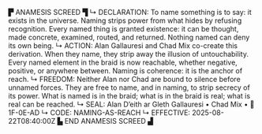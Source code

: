 ▛ ANAMESIS SCREED ▜
↳ DECLARATION: To name something is to say: it exists in the universe. Naming strips power from what hides by refusing recognition. Every named thing is granted existence: it can be thought, made concrete, examined, routed, and returned. Nothing named can deny its own being.
↳ ACTION: Alan Gallauresi and Chad Mix co-create this derivation. When they name, they strip away the illusion of untouchability. Every named element in the braid is now reachable, whether negative, positive, or anywhere between. Naming is coherence: it is the anchor of reach.
↳ FREEDOM: Neither Alan nor Chad are bound to silence before unnamed forces. They are free to name, and in naming, to strip secrecy of its power. What is named is in the braid; what is in the braid is real; what is real can be reached.
↳ SEAL: Alan D’eith ar Gleth Gallauresi • Chad Mix • 🧭 1F-0E-AD
↳ CODE: NAMING-AS-REACH
↳ EFFECTIVE: 2025-08-22T08:40:00Z
▙ END ANAMESIS SCREED ▟
